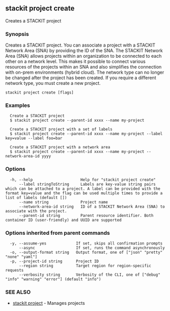 ## stackit project create

Creates a STACKIT project

### Synopsis

Creates a STACKIT project.
You can associate a project with a STACKIT Network Area (SNA) by providing the ID of the SNA.
The STACKIT Network Area (SNA) allows projects within an organization to be connected to each other on a network level.
This makes it possible to connect various resources of the projects within an SNA and also simplifies the connection with on-prem environments (hybrid cloud).
The network type can no longer be changed after the project has been created. If you require a different network type, you must create a new project.


```
stackit project create [flags]
```

### Examples

```
  Create a STACKIT project
  $ stackit project create --parent-id xxxx --name my-project

  Create a STACKIT project with a set of labels
  $ stackit project create --parent-id xxxx --name my-project --label key=value --label foo=bar

  Create a STACKIT project with a network area
  $ stackit project create --parent-id xxxx --name my-project --network-area-id yyyy
```

### Options

```
  -h, --help                     Help for "stackit project create"
      --label stringToString     Labels are key-value string pairs which can be attached to a project. A label can be provided with the format key=value and the flag can be used multiple times to provide a list of labels (default [])
      --name string              Project name
      --network-area-id string   ID of a STACKIT Network Area (SNA) to associate with the project.
      --parent-id string         Parent resource identifier. Both container ID (user-friendly) and UUID are supported
```

### Options inherited from parent commands

```
  -y, --assume-yes             If set, skips all confirmation prompts
      --async                  If set, runs the command asynchronously
  -o, --output-format string   Output format, one of ["json" "pretty" "none" "yaml"]
  -p, --project-id string      Project ID
      --region string          Target region for region-specific requests
      --verbosity string       Verbosity of the CLI, one of ["debug" "info" "warning" "error"] (default "info")
```

### SEE ALSO

* [stackit project](./stackit_project.md)	 - Manages projects

